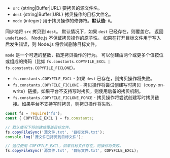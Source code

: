 <!-- YAML
added: v8.5.0
changes:
  - version: v14.0.0
    pr-url: https://github.com/nodejs/node/pull/27044
    description: Changed 'flags' argument to 'mode' and imposed
                 stricter type validation.
-->

* `src` {string|Buffer|URL} 要拷贝的源文件名。
* `dest` {string|Buffer|URL} 拷贝操作的目标文件名。
* `mode` {integer} 用于拷贝操作的修饰符。**默认值:** `0`。

同步地将 `src` 拷贝到 `dest`。
默认情况下，如果 `dest` 已经存在，则覆盖它。
返回 `undefined`。
Node.js 不保证拷贝操作的原子性。
如果在打开目标文件用于写入后发生错误，则 Node.js 将尝试删除目标文件。

`mode` 是一个可选的整数，指定拷贝操作的行为。
可以创建由两个或更多个值按位或组成的掩码（比如 `fs.constants.COPYFILE_EXCL | fs.constants.COPYFILE_FICLONE`）。

* `fs.constants.COPYFILE_EXCL` - 如果 `dest` 已存在，则拷贝操作将失败。
* `fs.constants.COPYFILE_FICLONE` - 拷贝操作将尝试创建写时拷贝（copy-on-write）链接。如果平台不支持写时拷贝，则使用后备的拷贝机制。
* `fs.constants.COPYFILE_FICLONE_FORCE` - 拷贝操作将尝试创建写时拷贝链接。如果平台不支持写时拷贝，则拷贝操作将失败。

```js
const fs = require('fs');
const { COPYFILE_EXCL } = fs.constants;

// 默认情况下将创建或覆盖目标文件。
fs.copyFileSync('源文件.txt', '目标文件.txt');
console.log('源文件已拷贝到目标文件');

// 通过使用 COPYFILE_EXCL，如果目标文件存在，则操作将失败。
fs.copyFileSync('源文件.txt', '目标文件.txt', COPYFILE_EXCL);
```

